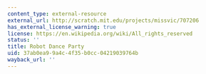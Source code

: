 ```yaml
---
content_type: external-resource
external_url: http://scratch.mit.edu/projects/missvic/707206
has_external_license_warning: true
license: https://en.wikipedia.org/wiki/All_rights_reserved
status: ''
title: Robot Dance Party
uid: 37ab0ea9-9a4c-4f35-b0cc-04219039764b
wayback_url: ''
---
```

